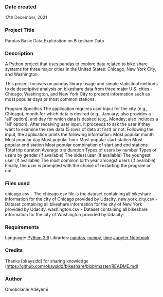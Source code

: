 
### Date created
17th December, 2021

### Project Title
Pandas Basic Data Exploration on Bikeshare Data

### Description
A Python project that uses pandas to explore data related to bike share systems for three major cities in the United States: Chicago, New York City, and Washington.

This project focuses on pandas library usage and simple statistical methods to do descriptive analysis on bikeshare data from three major U.S. cities - Chicago, Washington, and New York City 
to present information such as most popular days or most common stations.

Program Specifics
The application requires user input for the city (e.g., Chicago), month for which data is desired 
(e.g., January; also provides a 'all' option), and day for which data is desired (e.g., Monday; also includes a 'all' option).
After receiving user input, it proceeds to ask the user if they want to examine the raw data 
(5 rows of data at first) or not. Following the input, the application prints the following information:
Most popular month
Most popular day
Most popular hour
Most popular start station
Most popular end station
Most popular combination of start and end stations
Total trip duration
Average trip duration
Types of users by number
Types of users by gender (if available)
The oldest user (if available)
The youngest user (if available)
The most common birth year amongst users (if available)
Finally, the user is prompted with the choice of restarting the program or not.


### Files used
chicago.csv - The chicago.csv file is the dataset containing all bikeshare information for the city of Chicago provided by Udacity.
new_york_city.csv - Dataset containing all bikeshare information for the city of New York provided by Udacity.
washington.csv - Dataset containing all bikeshare information for the city of Washington provided by Udacity.

### Requirements
Language: [Python 3.6](https://docs.python.org/3/library/)
Libraries: [pandas](https://pandas.pydata.org/pandas-docs/version/0.17.0/), [numpy](https://numpy.org/doc/), [time](https://docs.python.org/3/library/time.html)
[Jupyter Notebook](http://jupyter.org/)

### Credits
Thanks [okaysidd] for sharing knowledge (https://github.com/okaysidd/bikeshare/blob/master/README.md)


### Author
Omobolanle Adeyemi
